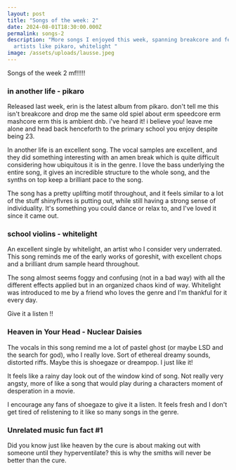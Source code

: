 ```yaml
---
layout: post
title: "Songs of the week: 2"
date: 2024-08-01T18:30:00.000Z
permalink: songs-2
description: "More songs I enjoyed this week, spanning breakcore and featuring
  artists like pikaro, whitelight "
image: /assets/uploads/lausse.jpeg
---
```

Songs of the week 2 mf!!!!!

### in another life - pikaro

Released last week, erin is the latest album from pikaro. don't tell me this isn't breakcore and drop me the same old spiel about erm speedcore erm mashcore erm this is ambient dnb. i've heard it! i believe you! leave me alone and head back henceforth to the primary school you enjoy despite being 23.

In another life is an excellent song. The vocal samples are excellent, and they did something interesting with an amen break which is quite difficult considering how ubiquitous it is in the genre. I love the bass underlying the entire song, it gives an incredible structure to the whole song, and the synths on top keep a brilliant pace to the song. 

The song has a pretty uplifting motif throughout, and it feels similar to a lot of the stuff shinyflvres is putting out, while still having a strong sense of individuality. It's something you could dance or relax to, and I've loved it since it came out.

### school violins - whitelight

An excellent single by whitelight, an artist who I consider very underrated. This song reminds me of the early works of goreshit, with excellent chops and a brilliant drum sample heard throughout.

The song almost seems foggy and confusing (not in a bad way) with all the different effects applied but in an organized chaos kind of way. Whitelight was introduced to me by a friend who loves the genre and I'm thankful for it every day.

Give it a listen !! 

### Heaven in Your Head - Nuclear Daisies

The vocals in this song remind me a lot of pastel ghost (or maybe LSD and the search for god), who I really love. Sort of ethereal dreamy sounds, distorted riffs. Maybe this is shoegaze or dreampop. I just like it!

It feels like a rainy day look out of the window kind of song. Not really very angsty, more of like a song that would play during a characters moment of desperation in a movie.

I encourage any fans of shoegaze to give it a listen. It feels fresh and I don't get tired of relistening to it like so many songs in the genre.

### Unrelated music fun fact #1

Did you know just like heaven by the cure is about making out with someone until they hyperventilate? this is why the smiths will never be better than the cure.
